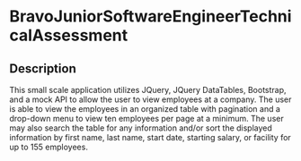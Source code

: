 # BravoJuniorSoftwareEngineerTechnicalAssessment

## Description
This small scale application utilizes JQuery, JQuery DataTables, Bootstrap, and a mock API to allow the user to view employees at a company.  The user is able to view the employees in an organized table with pagination and a drop-down menu to view ten employees per page at a minimum.  The user may also search the table for any information and/or sort the displayed information by first name, last name, start date, starting salary, or facility for up to 155 employees.
